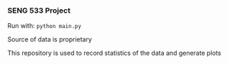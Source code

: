 ### SENG 533 Project
Run with:
`python main.py`

Source of data is proprietary

This repository is used to record statistics of the data and generate plots

